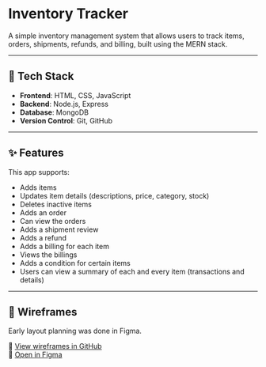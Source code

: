 # Inventory Tracker

A simple inventory management system that allows users to track items, orders, shipments, refunds, and billing, built using the MERN stack.

---

## 🔧 Tech Stack
- **Frontend**: HTML, CSS, JavaScript
- **Backend**: Node.js, Express
- **Database**: MongoDB
- **Version Control**: Git, GitHub

---

## ✨ Features

This app supports:

- Adds items
- Updates item details (descriptions, price, category, stock)
- Deletes inactive items
- Adds an order
- Can view the orders
- Adds a shipment review
- Adds a refund
- Adds a billing for each item
- Views the billings
- Adds a condition for certain items
- Users can view a summary of each and every item (transactions and details)

---

## 🧩 Wireframes

Early layout planning was done in Figma.

📁 [View wireframes in GitHub](../wireframes-v1)  
🔗 [Open in Figma](https://www.figma.com/design/Z0tkiMeNWfYPXXa3pjQEeA/Inventory-Tracker?node-id=0-1&t=q4bf7N29OjiJG0N6-1)

